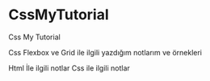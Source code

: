 # CssMyTutorial
Css My Tutorial  

Css Flexbox ve Grid ile ilgili yazdığım notlarım ve örnekleri 

Html İle ilgili notlar
Css ile ilgili notlar
